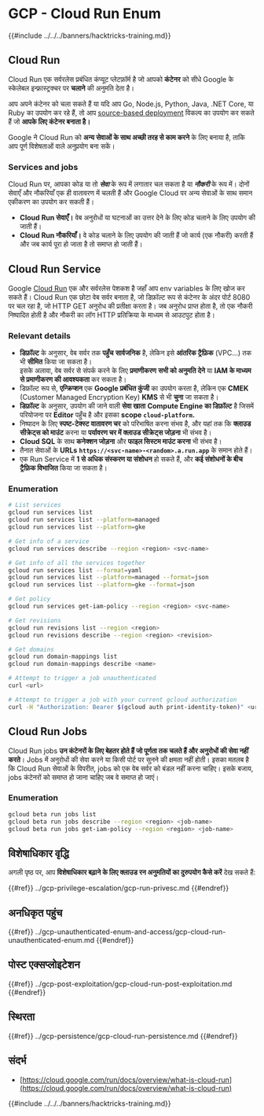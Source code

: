 # GCP - Cloud Run Enum

{{#include ../../../banners/hacktricks-training.md}}

## Cloud Run <a href="#reviewing-cloud-run-configurations" id="reviewing-cloud-run-configurations"></a>

Cloud Run एक सर्वरलेस प्रबंधित कंप्यूट प्लेटफ़ॉर्म है जो आपको **कंटेनर** को सीधे Google के स्केलेबल इन्फ्रास्ट्रक्चर पर **चलाने** की अनुमति देता है।

आप अपने कंटेनर को चला सकते हैं या यदि आप Go, Node.js, Python, Java, .NET Core, या Ruby का उपयोग कर रहे हैं, तो आप [source-based deployment](https://cloud.google.com/run/docs/deploying-source-code) विकल्प का उपयोग कर सकते हैं जो **आपके लिए कंटेनर बनाता है।**

Google ने Cloud Run को **अन्य सेवाओं के साथ अच्छी तरह से काम करने** के लिए बनाया है, ताकि आप पूर्ण विशेषताओं वाले अनुप्रयोग बना सकें।

### Services and jobs <a href="#services-and-jobs" id="services-and-jobs"></a>

Cloud Run पर, आपका कोड या तो _**सेवा**_ के रूप में लगातार चल सकता है या _**नौकरी**_ के रूप में। दोनों सेवाएँ और नौकरियाँ एक ही वातावरण में चलती हैं और Google Cloud पर अन्य सेवाओं के साथ समान एकीकरण का उपयोग कर सकती हैं।

- **Cloud Run सेवाएँ।** वेब अनुरोधों या घटनाओं का उत्तर देने के लिए कोड चलाने के लिए उपयोग की जाती हैं।
- **Cloud Run नौकरियाँ।** वे कोड चलाने के लिए उपयोग की जाती हैं जो कार्य (एक नौकरी) करती हैं और जब कार्य पूरा हो जाता है तो समाप्त हो जाती हैं।

## Cloud Run Service

Google [Cloud Run](https://cloud.google.com/run) एक और सर्वरलेस पेशकश है जहाँ आप env variables के लिए खोज कर सकते हैं। Cloud Run एक छोटा वेब सर्वर बनाता है, जो डिफ़ॉल्ट रूप से कंटेनर के अंदर पोर्ट 8080 पर चल रहा है, जो HTTP GET अनुरोध की प्रतीक्षा करता है। जब अनुरोध प्राप्त होता है, तो एक नौकरी निष्पादित होती है और नौकरी का लॉग HTTP प्रतिक्रिया के माध्यम से आउटपुट होता है।

### Relevant details

- **डिफ़ॉल्ट** के अनुसार, वेब सर्वर तक **पहुँच** **सार्वजनिक** है, लेकिन इसे **आंतरिक ट्रैफ़िक** (VPC...) तक भी **सीमित** किया जा सकता है।\
इसके अलावा, वेब सर्वर से संपर्क करने के लिए **प्रमाणीकरण** **सभी को अनुमति देने** या **IAM के माध्यम से प्रमाणीकरण की आवश्यकता** कर सकता है।
- डिफ़ॉल्ट रूप से, **एन्क्रिप्शन** एक **Google प्रबंधित कुंजी** का उपयोग करता है, लेकिन एक **CMEK** (Customer Managed Encryption Key) **KMS** से भी **चुना** जा सकता है।
- **डिफ़ॉल्ट** के अनुसार, उपयोग की जाने वाली **सेवा खाता** **Compute Engine का डिफ़ॉल्ट** है जिसमें परियोजना पर **Editor** पहुँच है और इसका **scope `cloud-platform`.**
- निष्पादन के लिए **स्पष्ट-टेक्स्ट वातावरण चर** को परिभाषित करना संभव है, और यहां तक कि **क्लाउड सीक्रेट्स को माउंट** करना या **पर्यावरण चर में क्लाउड सीक्रेट्स जोड़ना** भी संभव है।
- **Cloud SQL** के साथ **कनेक्शन जोड़ना** और **फाइल सिस्टम माउंट करना** भी संभव है।
- तैनात सेवाओं के **URLs** **`https://<svc-name>-<random>.a.run.app`** के समान होते हैं।
- एक Run Service में **1 से अधिक संस्करण या संशोधन** हो सकते हैं, और **कई संशोधनों के बीच ट्रैफ़िक विभाजित** किया जा सकता है।

### Enumeration
```bash
# List services
gcloud run services list
gcloud run services list --platform=managed
gcloud run services list --platform=gke

# Get info of a service
gcloud run services describe --region <region> <svc-name>

# Get info of all the services together
gcloud run services list --format=yaml
gcloud run services list --platform=managed --format=json
gcloud run services list --platform=gke --format=json

# Get policy
gcloud run services get-iam-policy --region <region> <svc-name>

# Get revisions
gcloud run revisions list --region <region>
gcloud run revisions describe --region <region> <revision>

# Get domains
gcloud run domain-mappings list
gcloud run domain-mappings describe <name>

# Attempt to trigger a job unauthenticated
curl <url>

# Attempt to trigger a job with your current gcloud authorization
curl -H "Authorization: Bearer $(gcloud auth print-identity-token)" <url>
```
## Cloud Run Jobs

Cloud Run jobs **उन कंटेनरों के लिए बेहतर होते हैं जो पूर्णता तक चलते हैं और अनुरोधों की सेवा नहीं करते**। Jobs में अनुरोधों की सेवा करने या किसी पोर्ट पर सुनने की क्षमता नहीं होती। इसका मतलब है कि Cloud Run सेवाओं के विपरीत, jobs को एक वेब सर्वर को बंडल नहीं करना चाहिए। इसके बजाय, jobs कंटेनरों को समाप्त हो जाना चाहिए जब वे समाप्त हो जाएं।

### Enumeration
```bash
gcloud beta run jobs list
gcloud beta run jobs describe --region <region> <job-name>
gcloud beta run jobs get-iam-policy --region <region> <job-name>
```
## विशेषाधिकार वृद्धि

अगली पृष्ठ पर, आप **विशेषाधिकार बढ़ाने के लिए क्लाउड रन अनुमतियों का दुरुपयोग कैसे करें** देख सकते हैं:

{{#ref}}
../gcp-privilege-escalation/gcp-run-privesc.md
{{#endref}}

## अनधिकृत पहुंच

{{#ref}}
../gcp-unauthenticated-enum-and-access/gcp-cloud-run-unauthenticated-enum.md
{{#endref}}

## पोस्ट एक्सप्लोइटेशन

{{#ref}}
../gcp-post-exploitation/gcp-cloud-run-post-exploitation.md
{{#endref}}

## स्थिरता

{{#ref}}
../gcp-persistence/gcp-cloud-run-persistence.md
{{#endref}}

## संदर्भ

- [https://cloud.google.com/run/docs/overview/what-is-cloud-run](https://cloud.google.com/run/docs/overview/what-is-cloud-run)

{{#include ../../../banners/hacktricks-training.md}}
